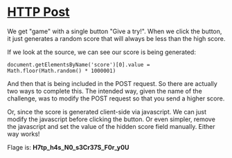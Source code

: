 # [HTTP Post](https://www.root-me.org/en/Challenges/Web-Server/HTTP-POST)

We get "game" with a single button "Give a try!". When we click the button, it just 
generates a random score that will always be less than the high score.

If we look at the source, we can see our score is being generated:

`document.getElementsByName('score')[0].value = Math.floor(Math.random() * 1000001)`

And then that is being included in the POST request. So there are actually two ways to 
complete this. The intended way, given the name of the challenge, was to modify the POST 
request so that you send a higher score.

Or, since the score is generated client-side via javascript. We can just modify the javascript 
before clicking the button. Or even simpler, remove the javascript and set the value 
of the hidden score field manually. Either way works!

Flage is: **H7tp_h4s_N0_s3Cr37S_F0r_y0U**
